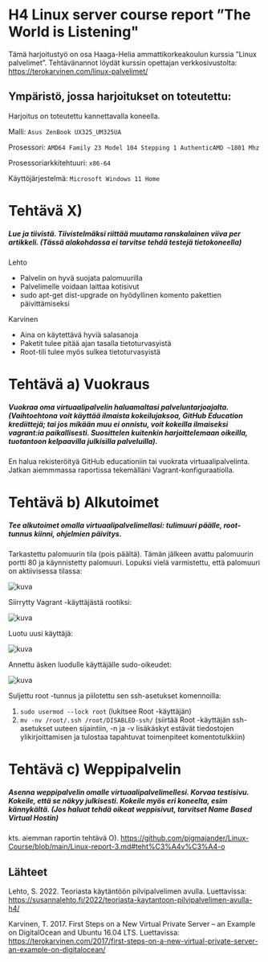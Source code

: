 

# H4 Linux server course report ”The World is Listening"

Tämä harjoitustyö on osa Haaga-Helia ammattikorkeakoulun kurssia ”Linux palvelimet”. 
Tehtävänannot löydät kurssin opettajan verkkosivustolta: https://terokarvinen.com/linux-palvelimet/

## Ympäristö, jossa harjoitukset on toteutettu:

Harjoitus on toteutettu kannettavalla koneella.

Malli: `Asus ZenBook UX325_UM325UA`

Prosessori: `AMD64 Family 23 Model 104 Stepping 1 AuthenticAMD ~1801 Mhz`

Prosessoriarkkitehtuuri: `x86-64`

Käyttöjärjestelmä: `Microsoft Windows 11 Home`


# Tehtävä X) 
##### Lue ja tiivistä. Tiivistelmäksi riittää muutama ranskalainen viiva per artikkeli. (Tässä alakohdassa ei tarvitse tehdä testejä tietokoneella)

Lehto
- Palvelin on hyvä suojata palomuurilla
- Palvelimelle voidaan laittaa kotisivut
- sudo apt-get dist-upgrade on hyödyllinen komento pakettien päivittämiseksi

Karvinen
- Aina on käytettävä hyviä salasanoja
- Paketit tulee pitää ajan tasalla tietoturvasyistä
- Root-tili tulee myös sulkea tietoturvasyistä

# Tehtävä a) Vuokraus
##### Vuokraa oma virtuaalipalvelin haluamaltasi palveluntarjoajalta. (Vaihtoehtona voit käyttää ilmaista kokeilujaksoa, GitHub Education krediittejä; tai jos mikään muu ei onnistu, voit kokeilla ilmaiseksi vagrant:ia paikallisesti. Suosittelen kuitenkin harjoittelemaan oikeilla, tuotantoon kelpaavilla julkisilla palveluilla).

En halua rekisteröityä GitHub educationiin tai vuokrata virtuaalipalvelinta. Jatkan aiemmmassa raportissa tekemälläni Vagrant-konfiguraatiolla. 

# Tehtävä b) Alkutoimet
##### Tee alkutoimet omalla virtuaalipalvelimellasi: tulimuuri päälle, root-tunnus kiinni, ohjelmien päivitys.

Tarkastettu palomuurin tila (pois päältä). Tämän jälkeen avattu palomuurin portti 80 ja käynnistetty palomuuri. Lopuksi vielä varmistettu, että palomuuri on aktiivisessa tilassa:

![kuva](https://github.com/user-attachments/assets/1ad222a7-ede6-4df2-a5d4-0a18000f476f)

Siirrytty Vagrant -käyttäjästä rootiksi:

![kuva](https://github.com/user-attachments/assets/67b6d6c2-22bc-4adb-a7e2-93b6fba9a571)

Luotu uusi käyttäjä:

![kuva](https://github.com/user-attachments/assets/27d3480e-7a27-4bbe-8b4d-c3eb6267351d)

Annettu äsken luodulle käyttäjälle sudo-oikeudet:

![kuva](https://github.com/user-attachments/assets/c7a63d53-25f1-4e0b-b84d-5f352157699c)

Suljettu root -tunnus ja piilotettu sen ssh-asetukset komennoilla:
1. ``sudo usermod --lock root`` (lukitsee Root -käyttäjän)
2. ``mv -nv /root/.ssh /root/DISABLED-ssh/`` (siirtää Root -käyttäjän ssh-asetukset uuteen sijaintiin, -n ja -v lisäkäskyt estävät tiedostojen ylikirjoittamisen ja tulostaa tapahtuvat toimenpiteet komentotulkkiin)

# Tehtävä c) Weppipalvelin
##### Asenna weppipalvelin omalle virtuaalipalvelimellesi. Korvaa testisivu. Kokeile, että se näkyy julkisesti. Kokeile myös eri koneelta, esim kännykältä. (Jos haluat tehdä oikeat weppisivut, tarvitset Name Based Virtual Hostin)

kts. aiemman raportin tehtävä O).
https://github.com/pjgmajander/Linux-Course/blob/main/Linux-report-3.md#teht%C3%A4v%C3%A4-o


## Lähteet

Lehto, S. 2022. Teoriasta käytäntöön pilvipalvelimen avulla. Luettavissa: https://susannalehto.fi/2022/teoriasta-kaytantoon-pilvipalvelimen-avulla-h4/

Karvinen, T. 2017. First Steps on a New Virtual Private Server – an Example on DigitalOcean and Ubuntu 16.04 LTS. Luettavissa: https://terokarvinen.com/2017/first-steps-on-a-new-virtual-private-server-an-example-on-digitalocean/
